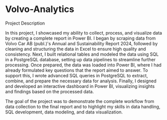 # Volvo-Analytics

Project Description

In this project, I showcased my ability to collect, process, and visualize data by creating a complete report in Power BI.
I began by scraping data from Volvo Car AB (publ.)'s Annual and Sustainability Report 2024, followed by cleaning and structuring the data in Excel to ensure high quality and consistency.
Next, I built relational tables and modeled the data using SQL in a PostgreSQL database, setting up data pipelines to streamline further processing.
Once prepared, the data was loaded into Power BI, where I had already formulated key questions that the report aimed to answer.
To support this, I wrote advanced SQL queries in PostgreSQL to extract, combine, and prepare the necessary data for analysis.
Finally, I designed and developed an interactive dashboard in Power BI, visualizing insights and findings based on the processed data.

The goal of the project was to demonstrate the complete workflow from data collection to the final report and to highlight my skills in data handling, SQL development, data modeling, and data visualization.
